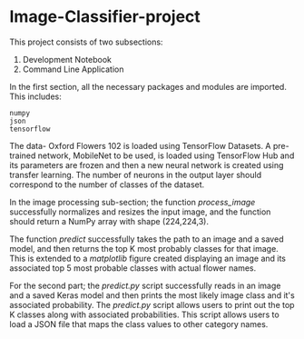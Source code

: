 # Image-Classifier-project

This project consists of two subsections:

  1. Development Notebook
  2. Command Line Application
  
 In the first section, all the necessary packages and modules are imported. This includes:
    
    numpy
    json
    tensorflow
    
The data- Oxford Flowers 102 is loaded using TensorFlow Datasets. A pre-trained network, MobileNet to be used, is loaded using TensorFlow Hub and its parameters are frozen and then a new neural network is created using transfer learning. The number of neurons in the output layer should correspond to the number of classes of the dataset.

In the image processing sub-section; the function *process_image* successfully normalizes and resizes the input image, and the function should return a NumPy array with shape (224,224,3).

The function *predict* successfully takes the path to an image and a saved model, and then returns the top K most probably classes for that image. This is extended to a *matplotlib* figure created displaying an image and its associated top 5 most probable classes with actual flower names.

For the second part; the *predict.py* script successfully reads in an image and a saved Keras model and then prints the most likely image class and it's associated probability.
The *predict.py* script allows users to print out the top K classes along with associated probabilities. This script allows users to load a JSON file that maps the class values to other category names.
  
